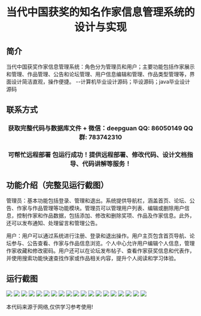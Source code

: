 <p><h1 align="center">当代中国获奖的知名作家信息管理系统的设计与实现</h1></p>

## 简介
当代中国获奖作家信息管理系统：角色分为管理员和用户；主要功能包括作家展示和管理、作品管理、公告和论坛管理、用户信息编辑和管理、作品类型管理等，界面设计简洁直观，操作便捷。    --计算机毕业设计源码；毕设源码；java毕业设计源码


## 联系方式
<p><h3 align="center">获取完整代码与数据库文件 + 微信：deepguan QQ: 86050149 QQ群: 783742310</h3></p>
<p><h3 align="center">可帮忙远程部署 包运行成功！提供远程部署、修改代码、设计文档指导、代码讲解等服务！</h3></p>

## 功能介绍（完整见运行截图）
管理员：基本功能包括登录、管理和退出。系统提供导航栏，涵盖首页、论坛、公告、作家与作品管理等功能模块。管理员可以管理用户列表、编辑或删除用户信息，控制作家和作品数据，包括添加、修改和删除奖项、作品及作家信息。此外，还可以发布通知、处理留言和管理公告。

用户：用户可以通过系统进行注册、登录和退出操作。用户主页包含首页导航、论坛参与、公告查看、作家与作品信息浏览。个人中心允许用户编辑个人信息，管理作家收藏和修改密码。用户还可以在论坛发布帖子、查看作家获奖信息和代表作，并使用搜索功能快速查找作家或作品相关内容，提升个人阅读和学习体验。


## 运行截图
![](img/001.jpg)
![](img/002.jpg)
![](img/003.jpg)
![](img/004.jpg)
![](img/005.jpg)
![](img/006.jpg)
![](img/007.jpg)
![](img/008.jpg)
![](img/009.jpg)
![](img/010.jpg)
![](img/011.jpg)
![](img/012.jpg)
![](img/013.jpg)
![](img/014.jpg)
![](img/015.jpg)
![](img/016.jpg)
![](img/017.jpg)
![](img/018.jpg)
![](img/019.jpg)

<p>本代码来源于网络,仅供学习参考使用!</p>
